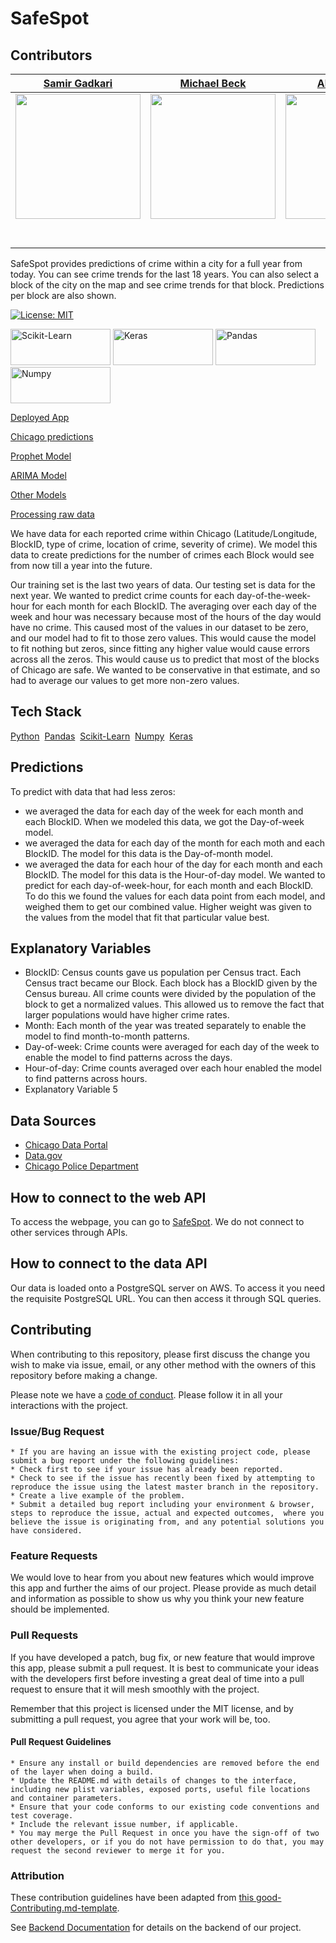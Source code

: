 # SafeSpot
## Contributors

|                                       [Samir Gadkari](https://github.com/samirgadkari)               |                                       [Michael Beck](https://github.com/brit228)                              |                                       [Albert Wong](https://github.com/albert-h-wong) |
| :-----------------------------------------------------------------------------------------------------------: | :-----------------------------------------------------------------------------------------------------------: | :-----------------------------------------------------------------------------------------------------------: |
|                      [<img src="insert src here" width = "200" />](https://github.com/)           |                      [<img src="insert src here" width = "200" />](https://github.com/)                |                      [<img src="insert src here" width = "200" />](https://github.com/) |
|                 [<img src="https://github.com/favicon.ico" width="15"> ](https://github.com/samirgadkari)     |            [<img src="https://github.com/favicon.ico" width="15"> ](https://github.com/brit228)      |           [<img src="https://github.com/favicon.ico" width="15"> ](https://github.com/albert-h-wong) |
| [ <img src="https://static.licdn.com/sc/h/al2o9zrvru7aqj8e1x2rzsrca" width="15"> ](https://www.linkedin.com/in/1samir) | [ <img src="https://static.licdn.com/sc/h/al2o9zrvru7aqj8e1x2rzsrca" width="15"> ](https://www.linkedin.com/in/michaelpbeck) | [ <img src="https://static.licdn.com/sc/h/al2o9zrvru7aqj8e1x2rzsrca" width="15"> ](https://www.linkedin.com/in/albert-wong-53b49a23/) |


SafeSpot provides predictions of crime within a city for a full year from today. You can see crime trends for the last 18 years. You can also select a block of the city on the map and see crime trends for that block. Predictions per block are also shown.

[![License: MIT](https://img.shields.io/badge/License-MIT-yellow.svg)](https://opensource.org/licenses/MIT)



<a href="https://scikit-learn.org"><img src="https://scikit-learn.org/stable/_static/scikit-learn-logo-small.png" alt="Scikit-Learn" width="160" height="58"></a>
<a href="https://keras.io"><img src="https://s3.amazonaws.com/keras.io/img/keras-logo-2018-large-1200.png" alt="Keras" width="160" height="58"></a>
<a href="https://pandas.pydata.org"><img src="https://pandas.pydata.org/_static/pandas_logo.png" alt="Pandas" width="160" height="58"></a>
<a href="https://www.numpy.org"><img src="https://www.numpy.org/_static/numpy_logo.png" alt="Numpy" width="160" height="58"></a>




<a href="https://safespot.netlify.com/map" alt="Deployed App">Deployed App</a>


[Chicago predictions](https://github.com/labs12-crime-statistics/DS/blob/samir-gadkari/Chicago_predictions_combo.ipynb)


[Prophet Model](https://github.com/labs12-crime-statistics/DS/blob/master/Chicago_Prophet_AW.ipynb)


[ARIMA Model](https://github.com/labs12-crime-statistics/DS/blob/master/Chicago_ARIMA.ipynb)


[Other Models](https://github.com/labs12-crime-statistics/DS/blob/master/Chicago_AW1.ipynb)


[Processing raw data](https://github.com/labs12-crime-statistics/DS/blob/master/Chicago.ipynb)



We have data for each reported crime within Chicago (Latitude/Longitude, BlockID, type of crime, location of crime, severity of crime). We model this data to create predictions for the number of crimes each Block would see from now till a year into the future.

Our training set is the last two years of data. Our testing set is data for the next year. We wanted to predict crime counts for each day-of-the-week-hour for each month for each BlockID. The averaging over each day of the week and hour was necessary because most of the hours of the day would have no crime. This caused most of the values in our dataset to be zero, and our model had to fit to those zero values. This would cause the model to fit nothing but zeros, since fitting any higher value would cause errors across all the zeros. This would cause us to predict that most of the blocks of Chicago are safe. We wanted to be conservative in that estimate, and so had to average our values to get more non-zero values.


## Tech Stack

<a href="https://www.python.org/">Python</a>&#160;&#160;<a href="https://pandas.pydata.org/">Pandas</a>&#160;&#160;<a href="https://scikit-learn.org/stable/">Scikit-Learn</a>&#160;&#160;<a href="https://www.numpy.org/">Numpy</a>&#160;&#160;<a href="https://keras.io/">Keras</a>

## Predictions

To predict with data that had less zeros:
- we averaged the data for each day of the week for each month and each BlockID. When we modeled this data, we got the Day-of-week model.
- we averaged the data for each day of the month for each moth and each BlockID. The model for this data is the Day-of-month model.
- we averaged the data for each hour of the day for each month and each BlockID. The model for this data is the Hour-of-day model.
We wanted to predict for each day-of-week-hour, for each month and each BlockID. To do this we found the values for each data point from each model, and weighed them to get our combined value. Higher weight was given to the values from the model that fit that particular value best.

## Explanatory Variables

-   BlockID: Census counts gave us population per Census tract. Each Census tract became our Block. Each block has a BlockID given by the Census bureau. All crime counts were divided by the population of the block to get a normalized values. This allowed us to remove the fact that larger populations would have higher crime rates.
-   Month: Each month of the year was treated separately to enable the model to find month-to-month patterns.
-   Day-of-week: Crime counts were averaged for each day of the week to enable the model to find patterns across the days.
-   Hour-of-day: Crime counts averaged over each hour enabled the model to find patterns across hours.
-   Explanatory Variable 5

## Data Sources

-   [Chicago Data Portal](https://data.cityofchicago.org/Public-Safety/Crimes-2001-to-present/ijzp-q8t2)
-   [Data.gov](https://catalog.data.gov/dataset/boundaries-census-blocks-2010)
-   [Chicago Police Department](https://data.cityofchicago.org/widgets/c7ck-438e)

## How to connect to the web API

To access the webpage, you can go to [SafeSpot](https://safespot.netlify.com/map).
We do not connect to other services through APIs.

## How to connect to the data API

Our data is loaded onto a PostgreSQL server on AWS. To access it you need the requisite PostgreSQL URL. You can then access it through SQL queries.

## Contributing

When contributing to this repository, please first discuss the change you wish to make via issue, email, or any other method with the owners of this repository before making a change.

Please note we have a [code of conduct](./CODE_OF_CONDUCT.md). Please follow it in all your interactions with the project.

### Issue/Bug Request

    * If you are having an issue with the existing project code, please submit a bug report under the following guidelines:
    * Check first to see if your issue has already been reported.
    * Check to see if the issue has recently been fixed by attempting to reproduce the issue using the latest master branch in the repository.
    * Create a live example of the problem.
    * Submit a detailed bug report including your environment & browser, steps to reproduce the issue, actual and expected outcomes,  where you believe the issue is originating from, and any potential solutions you have considered.

### Feature Requests

We would love to hear from you about new features which would improve this app and further the aims of our project. Please provide as much detail and information as possible to show us why you think your new feature should be implemented.

### Pull Requests

If you have developed a patch, bug fix, or new feature that would improve this app, please submit a pull request. It is best to communicate your ideas with the developers first before investing a great deal of time into a pull request to ensure that it will mesh smoothly with the project.

Remember that this project is licensed under the MIT license, and by submitting a pull request, you agree that your work will be, too.

#### Pull Request Guidelines

    * Ensure any install or build dependencies are removed before the end of the layer when doing a build.
    * Update the README.md with details of changes to the interface, including new plist variables, exposed ports, useful file locations and container parameters.
    * Ensure that your code conforms to our existing code conventions and test coverage.
    * Include the relevant issue number, if applicable.
    * You may merge the Pull Request in once you have the sign-off of two other developers, or if you do not have permission to do that, you may request the second reviewer to merge it for you.

### Attribution

These contribution guidelines have been adapted from [this good-Contributing.md-template](https://gist.github.com/PurpleBooth/b24679402957c63ec426).

See [Backend Documentation](https://github.com/labs12-crime-statistics/Backend) for details on the backend of our project.
